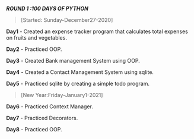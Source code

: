 ***ROUND 1 :100 DAYS OF PYTHON***

> [Started: Sunday-December27-2020]

**Day1** - Created an expense tracker program that calculates total expenses on fruits and vegetables.

**Day2** - Practiced OOP.

**Day3** - Created Bank management System using OOP.

**Day4** - Created a Contact Management System using sqlite.

**Day5** - Practiced sqlite by creating a simple todo program.

> [New Year:Friday-January1-2021]

**Day6** - Practiced Context Manager.

**Day7** - Practiced Decorators.

**Day8** - Practiced OOP.